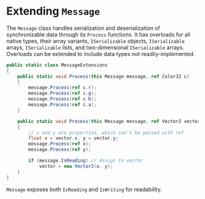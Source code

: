 # Extending `Message`

The `Message` class handles serialization and deserialization of synchronizable data through its `Process` functions. It has overloads for all native types, their array variants, `ISerializable` objects, `ISerializable` arrays, `ISerializable` lists, and two-dimensional `ISerializable` arrays. Overloads can be extended to include data types not readily-implemented.

```cs
public static class MessageExtensions
{
	public static void Process(this Message message, ref Color32 c)
	{
		message.Process(ref c.r);
		message.Process(ref c.g);
		message.Process(ref c.b);
		message.Process(ref c.a);
	}

	public static void Process(this Message message, ref Vector2 vector)
	{
		// x and y are properties, which can't be passed with ref
		float x = vector.x, y = vector.y;
		message.Process(ref x);
		message.Process(ref y);

		if (message.IsReading) // Assign to vector
			vector = new Vector2(x, y);
	}
}
```

`Message` exposes both `IsReading` and `IsWriting` for readability.
